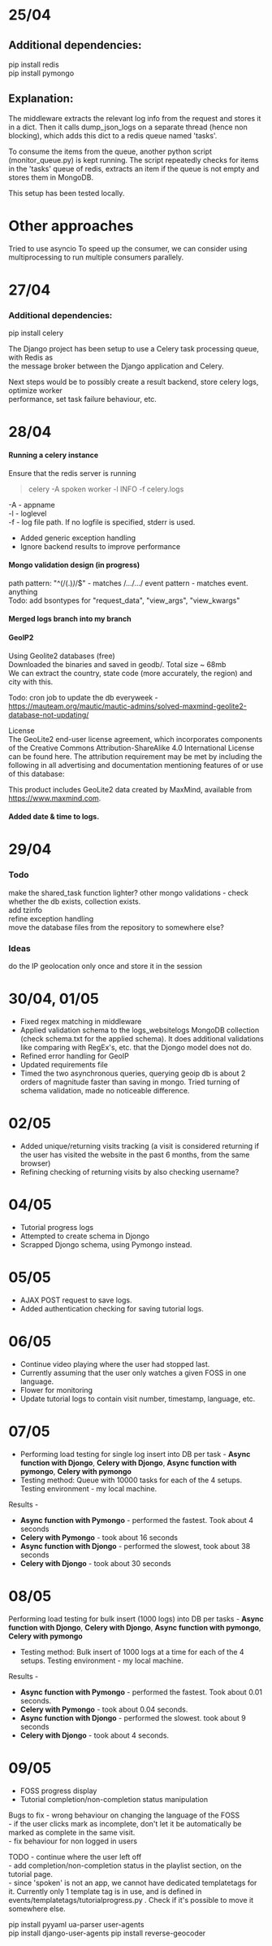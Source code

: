 # 25/04

## Additional dependencies:
pip install redis  
pip install pymongo  

## Explanation:

The middleware extracts the relevant log info from the request and stores it in a dict. 
Then it calls dump_json_logs on a separate thread (hence non blocking), which adds this 
dict to a redis queue named 'tasks'. 

To consume the items from the queue, another python script (monitor_queue.py) is kept
running. The script repeatedly checks for items in the 'tasks' queue of redis, extracts 
an item if the queue is not empty and stores them in MongoDB.

This setup has been tested locally.

# Other approaches

Tried to use asyncio 
To speed up the consumer, we can consider using multiprocessing to run multiple consumers
parallely.

# 27/04

### Additional dependencies:
pip install celery

The Django project has been setup to use a Celery task processing queue, with Redis as  
the message broker between the Django application and Celery.  

Next steps would be to possibly create a result backend, store celery logs, optimize worker  
performance, set task failure behaviour, etc.  

# 28/04

#### Running a celery instance

Ensure that the redis server is running  

> celery -A spoken worker -l INFO -f celery.logs  

-A - appname  
-l - loglevel  
-f - log file path. If no logfile is specified, stderr is used.  

- Added generic exception handling
- Ignore backend results to improve performance

#### Mongo validation design (in progress)

path pattern: "^(/(.)*)*/$" - matches /.../.../
event pattern - matches event. anything  
Todo: add bsontypes for "request_data", "view_args", "view_kwargs"  

#### Merged logs branch into my branch

#### GeoIP2

Using Geolite2 databases (free)  
Downloaded the binaries and saved in geodb/. Total size ~ 68mb  
We can extract the country, state code (more accurately, the region) and city with this.  

Todo: cron job to update the db everyweek - https://mauteam.org/mautic/mautic-admins/solved-maxmind-geolite2-database-not-updating/    

License  
The GeoLite2 end-user license agreement, which incorporates components of the Creative Commons   Attribution-ShareAlike 4.0 International License can be found here. The attribution requirement may be met by   including the following in all advertising and documentation mentioning features of or use of this database:  

This product includes GeoLite2 data created by MaxMind, available from  
<a href="https://www.maxmind.com">https://www.maxmind.com</a>.  


#### Added date & time to logs.

# 29/04

### Todo 
make the shared_task function lighter?
other mongo validations - check whether the db exists, collection exists.  
add tzinfo  
refine exception handling  
move the database files from the repository to somewhere else?  

### Ideas
do the IP geolocation only once and store it in the session   

# 30/04, 01/05

- Fixed regex matching in middleware  
- Applied validation schema to the logs_websitelogs MongoDB collection (check schema.txt for the applied schema). It does additional validations like comparing with RegEx's, etc. that the Djongo model does not do.  
- Refined error handling for GeoIP
- Updated requirements file  
- Timed the two asynchronous queries, querying geoip db is about 2 orders of magnitude faster than saving in mongo. Tried turning of schema validation, made no noticeable difference.

# 02/05

- Added unique/returning visits tracking (a visit is considered returning if the user has visited the website in the past 6 months, from the same browser)  
- Refining checking of returning visits by also checking username?

# 04/05

- Tutorial progress logs
- Attempted to create schema in Djongo
- Scrapped Djongo schema, using Pymongo instead.

# 05/05

- AJAX POST request to save logs.
- Added authentication checking for saving tutorial logs.

# 06/05

- Continue video playing where the user had stopped last.
- Currently assuming that the user only watches a given FOSS in one language.
- Flower for monitoring
- Update tutorial logs to contain visit number, timestamp, language, etc.

# 07/05

- Performing load testing for single log insert into DB per task -
**Async function with Djongo**, **Celery with Djongo**, **Async function with pymongo**, **Celery with pymongo**  
- Testing method: Queue with 10000 tasks for each of the 4 setups. Testing environment - my local machine.  

Results -  
- **Async function with Pymongo** - performed the fastest. Took about 4 seconds
- **Celery with Pymongo** - took about 16 seconds
- **Async function with Djongo** - performed the slowest, took about 38 seconds
- **Celery with Djongo** - took about 30 seconds

# 08/05

 Performing load testing for bulk insert (1000 logs) into DB per tasks -
**Async function with Djongo**, **Celery with Djongo**, **Async function with pymongo**, **Celery with pymongo**  
- Testing method: Bulk insert of 1000 logs at a time for each of the 4 setups. Testing environment - my local machine.   
  
Results -  
- **Async function with Pymongo** - performed the fastest. Took about 0.01 seconds.  
- **Celery with Pymongo** - took about 0.04 seconds.
- **Async function with Djongo** - performed the slowest. took about 9 seconds 
- **Celery with Djongo** - took about 4 seconds. 

# 09/05

- FOSS progress display
- Tutorial completion/non-completion status manipulation

Bugs to fix - wrong behaviour on changing the language of the FOSS  
            - if the user clicks mark as incomplete, don't let it be automatically be marked as complete in the same visit.  
            - fix behaviour for non logged in users  
            
TODO - continue where the user left off  
     - add completion/non-completion status in the playlist section, on the tutorial page.  
     - since 'spoken' is not an app, we cannot have dedicated templatetags for it. Currently only 1 template tag is
       in use, and is defined in events/templatetags/tutorialprogress.py . Check if it's possible to move it somewhere else.  


pip install pyyaml ua-parser user-agents  
pip install django-user-agents
pip install reverse-geocoder